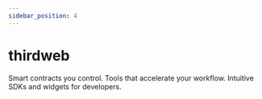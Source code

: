 ```yaml
---
sidebar_position: 4
---
```


# thirdweb

Smart contracts you control. Tools that accelerate your workflow. Intuitive SDKs and widgets for developers.